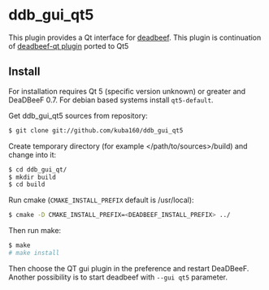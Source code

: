 # ddb_gui_qt5

This plugin provides a Qt interface for [deadbeef](http://deadbeef.sourceforge.net/). This plugin is continuation of [deadbeef-qt plugin](https://github.com/redpunk231/deadbeef-qt.git) ported to Qt5

## Install
For installation requires Qt 5 (specific version unknown) or greater and DeaDBeeF 0.7. For debian based systems install `qt5-default`.

Get ddb_gui_qt5 sources from repository:
```bash
$ git clone git://github.com/kuba160/ddb_gui_qt5
```
Create temporary directory (for example </path/to/sources>/build) and change into it:
```bash
$ cd ddb_gui_qt/
$ mkdir build
$ cd build
```
Run cmake (`CMAKE_INSTALL_PREFIX` default is /usr/local):
```bash
$ cmake -D CMAKE_INSTALL_PREFIX=<DEADBEEF_INSTALL_PREFIX> ../
```

Then run make:
```bash
$ make
# make install
```
Then choose the QT gui plugin in the preference and restart DeaDBeeF. Another possibility is to start deadbeef with `--gui qt5`	 parameter.
